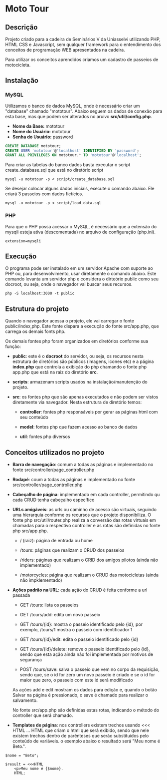 # Moto Tour

## Descrição

Projeto criado para a cadeira de Seminãrios V da Uniasselvi utilizando PHP, HTML CSS e Javascript, sem qualquer framework para o entendimento dos conceitos de programação WEB apresentados na cadeira.

Para utilizar os conceitos aprendidos criamos um cadastro de passeios de motocicleta.

## Instalação

### MySQL

Utilizamos o banco de dados MySQL, onde é necessário criar um "database" chamado "mototour". Abaixo seguem os dados de conexão para esta base, mas que podem ser alterados no aruivo **src/util/config.php**.

* **Nome da Base:** mototour
* **Nome do Usuário:** mototour
* **Senha do Usuário:** password

```sql
CREATE DATABASE mototour;
CREATE USER 'mototour'@'localhost' IDENTIFIED BY 'password';
GRANT ALL PRIVILEGES ON mototour.* TO 'mototour'@'localhost';
```

Para criar as tabelas do banco dados basta executar o script create_database.sql que está no diretório script

```
mysql -u mototour -p < script/create_database.sql
```

Se desejar colocar alguns dados iniciais, execute o comando abaixo. Ele criará 3 passeios com dados fictícios.

```
mysql -u mototour -p < script/load_data.sql
```

### PHP

Para que o PHP possa acessar o MySQL, é necessário que a extensão do mysqli esteja ativa (descomentada) no arquivo de configuração (php.ini).

```
extension=mysqli
```

## Execução

O programa pode ser instalado em um servidor Apache com suporte ao PHP ou, para desenvolvimento, usar diretamente o comando abaixo. Este comando levanta um servidor php e considera o dirteório public como seu docroot, ou seja, onde o navegador vai buscar seus recursos.

```
php -S localhost:3000 -t public
```

## Estrutura do projeto

Quando o navegador acessa o projeto, ele vai carregar o fonte public/index,php. Este fonte dispara a execução do fonte src/app.php, que carrega os demais fonts php.

Os demais fontes php foram organizados em diretórios conforme sua função:

* **public**: este é o **docroot** do servidor, ou seja, os recursos nesta estrutura de diretórios são públicos (imagens, icones etc) e a página **index.php** que controla a exibição do php chamando o fonte php app.php que está na raiz do diretório **src**.

* **scripts**: armazenam scripts usados na instalação/manutenção do projeto.

* **src**: os fontes php que são apenas executados e não podem ser vistos diretamente via navegador. Nesta estrutura de diretório temos:

    * **controller**: fontes php responsáveis por gerar as páginas html com seu conteúdo

    * **model**: fontes php que fazem acesso ao banco de dados

    * **util**: fontes php diversos

## Conceitos utilizados no projeto

* **Barra de navegação**: comum a todas as páginas e implementado no fonte src/controller/page_controller.php

* **Rodapé**: coum a todas as páginas e implementado no fonte src/controller/page_controller.php

* **Cabeçalho de página**: implementado em cada controller, permitindo qu cada CRUD tenha cabeçalho específico

* **URLs amigáveis**: as urls ou caminho de acesso são virtuais, seguindo uma hierarquia conforme os recursos que o projeto disponibiliza. O fonte php src/util/router.php realiza a conversão das rotas virtuais em chamadas para o respectivo controller e as rotas são definidas no fonte php src/app.php.

    * / (raiz): página de entrada ou home

    * /tours: páginas que realizam o CRUD dos passeios

    * /riders: páginas que realizam o CRID dos amigos pilotos (ainda não implementado)

    * /motorcycles: página que realizam o CRUD das motocicletas (ainda não impklementado)

* **Ações padrão na URL**: cada ação do CRUD é feita conforme a url passada

    * GET /tours: lista os passeios

    * GET /tours/add: edita um novo passeio

    * GET /tours/{id}: mostra o passeio identificado pelo {id}, por exemplo, /tours/1 mostra o passeio com identificador 1

    * GET /tours/{id}/edit: edita o passeio identificado pelo {id}

    * GET /tours/{id}/delete: remove o passeio identificado pelo {id}, sendo que esta ação ainda não foi implementada por motivos de segurança

    * POST /tours/save: salva o passeio que vem no corpo da requisição, sendo que, se o id for zero um novo passeio é criado e se o id for maior que zero, o passeio com este id será modificado

    As ações add e edit mostram os dados para edição e, quando o botão Salvar na página é pressionado, o save é chamado para realizar o salvamento.

    No fonte src/app.php são definidas estas rotas, indicando o método do controller que será chamado.

* **Templates de página**: nos controllers existem trechos usando \<\<\< HTML ... HTML que criam o html que será exibido, sendo que nele existem trechos dentro de parênteses que serão substituídos pelo conteúdo de variáveis. o exemplo abaixo o resultado será "Meu nome é Beto.".

```
$nome = "Beto";

$result = <<<HTML
    <p>Meu nome é {$nome}.
    HTML;
```
